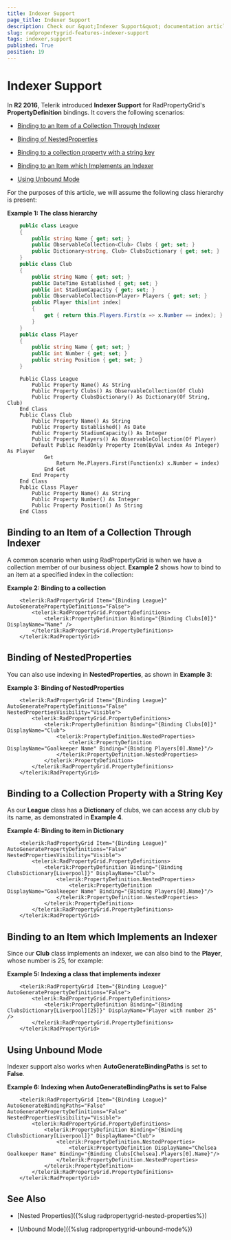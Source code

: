 ```yaml
---
title: Indexer Support
page_title: Indexer Support
description: Check our &quot;Indexer Support&quot; documentation article for the RadPropertyGrid {{ site.framework_name }} control.
slug: radpropertygrid-features-indexer-support
tags: indexer,support
published: True
position: 19
---
```


# Indexer Support

In **R2 2016**, Telerik introduced **Indexer Support** for RadPropertyGrid's **PropertyDefinition** bindings. It covers the following scenarios:

* [Binding to an Item of a Collection Through Indexer](#binding-to-an-item-of-a-collection-through-indexer)

* [Binding of NestedProperties](#binding-of-nestedproperties)

* [Binding to a collection property with a string key](#binding-to-a-collection-property-with-a-string-key)

* [Binding to an Item which Implements an Indexer](#binding-to-an-item-which-implements-an-indexer)

* [Using Unbound Mode](#using-unbound-mode)

For the purposes of this article, we will assume the following class hierarchy is present:

__Example 1: The class hierarchy__

```C#
	public class League
	{
	    public string Name { get; set; }
	    public ObservableCollection<Club> Clubs { get; set; }
	    public Dictionary<string, Club> ClubsDictionary { get; set; }
	}
	public class Club
	{
	    public string Name { get; set; }
	    public DateTime Established { get; set; }
	    public int StadiumCapacity { get; set; }
	    public ObservableCollection<Player> Players { get; set; }
	    public Player this[int index]
	    {
	        get { return this.Players.First(x => x.Number == index); }
	    }
	}
	public class Player
	{
	    public string Name { get; set; }
	    public int Number { get; set; }
	    public string Position { get; set; }
	}
```
```VB.NET
	Public Class League
	    Public Property Name() As String
	    Public Property Clubs() As ObservableCollection(Of Club)
	    Public Property ClubsDictionary() As Dictionary(Of String, Club)
	End Class
	Public Class Club
	    Public Property Name() As String
	    Public Property Established() As Date
	    Public Property StadiumCapacity() As Integer
	    Public Property Players() As ObservableCollection(Of Player)
	    Default Public ReadOnly Property Item(ByVal index As Integer) As Player
	        Get
	            Return Me.Players.First(Function(x) x.Number = index)
	        End Get
	    End Property
	End Class
	Public Class Player
	    Public Property Name() As String
	    Public Property Number() As Integer
	    Public Property Position() As String
	End Class
```

## Binding to an Item of a Collection Through Indexer

A common scenario when using RadPropertyGrid is when we have a collection member of our business object. **Example 2** shows how to bind to an item at a specified index in the collection:

__Example 2: Binding to a collection__

```XAML
	<telerik:RadPropertyGrid Item="{Binding League}"  AutoGeneratePropertyDefinitions="False">
	    <telerik:RadPropertyGrid.PropertyDefinitions>
	        <telerik:PropertyDefinition Binding="{Binding Clubs[0]}" DisplayName="Name" />
	    </telerik:RadPropertyGrid.PropertyDefinitions>
	</telerik:RadPropertyGrid>
```

## Binding of NestedProperties

You can also use indexing in **NestedProperties**, as shown in **Example 3**:

__Example 3: Binding of NestedProperties__

```XAML
	<telerik:RadPropertyGrid Item="{Binding League}" AutoGeneratePropertyDefinitions="False" NestedPropertiesVisibility="Visible">
	    <telerik:RadPropertyGrid.PropertyDefinitions>
	        <telerik:PropertyDefinition Binding="{Binding Clubs[0]}" DisplayName="Club">
	            <telerik:PropertyDefinition.NestedProperties>
	                <telerik:PropertyDefinition DisplayName="Goalkeeper Name" Binding="{Binding Players[0].Name}"/>
	            </telerik:PropertyDefinition.NestedProperties>
	        </telerik:PropertyDefinition>
	    </telerik:RadPropertyGrid.PropertyDefinitions>
	</telerik:RadPropertyGrid>
```

## Binding to a Collection Property with a String Key

As our **League** class has a **Dictionary** of clubs, we can access any club by its name, as demonstrated in **Example 4**.

__Example 4: Binding to item in Dictionary__

```XAML
	<telerik:RadPropertyGrid Item="{Binding League}" AutoGeneratePropertyDefinitions="False" NestedPropertiesVisibility="Visible">
	    <telerik:RadPropertyGrid.PropertyDefinitions>
	        <telerik:PropertyDefinition Binding="{Binding ClubsDictionary[Liverpool]}" DisplayName="Club">
	            <telerik:PropertyDefinition.NestedProperties>
	                <telerik:PropertyDefinition DisplayName="Goalkeeper Name" Binding="{Binding Players[0].Name}"/>
	            </telerik:PropertyDefinition.NestedProperties>
	        </telerik:PropertyDefinition>
	    </telerik:RadPropertyGrid.PropertyDefinitions>
	</telerik:RadPropertyGrid>
```

## Binding to an Item which Implements an Indexer

Since our **Club** class implements an indexer, we can also bind to the **Player**, whose number is 25, for example:

__Example 5: Indexing a class that implements indexer__

```XAML
	<telerik:RadPropertyGrid Item="{Binding League}" AutoGeneratePropertyDefinitions="False">
	    <telerik:RadPropertyGrid.PropertyDefinitions>
	        <telerik:PropertyDefinition Binding="{Binding ClubsDictionary[Liverpool][25]}" DisplayName="Player with number 25" />
	    </telerik:RadPropertyGrid.PropertyDefinitions>
	</telerik:RadPropertyGrid>
```

## Using Unbound Mode

Indexer support also works when **AutoGenerateBindingPaths** is set to **False**.

__Example 6: Indexing when AutoGenerateBindingPaths is set to False__

```XAML
	<telerik:RadPropertyGrid Item="{Binding League}" AutoGenerateBindingPaths="False" AutoGeneratePropertyDefinitions="False" NestedPropertiesVisibility="Visible">
	    <telerik:RadPropertyGrid.PropertyDefinitions>
	        <telerik:PropertyDefinition Binding="{Binding ClubsDictionary[Liverpool]}" DisplayName="Club">
	            <telerik:PropertyDefinition.NestedProperties>
	                <telerik:PropertyDefinition DisplayName="Chelsea Goalkeeper Name" Binding="{Binding Clubs[Chelsea].Players[0].Name}"/>
	            </telerik:PropertyDefinition.NestedProperties>
	        </telerik:PropertyDefinition>
	    </telerik:RadPropertyGrid.PropertyDefinitions>
	</telerik:RadPropertyGrid>
```

## See Also

* [Nested Properties]({%slug radpropertygrid-nested-properties%})

* [Unbound Mode]({%slug radpropertygrid-unbound-mode%})
